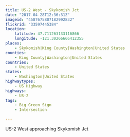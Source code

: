 ```yaml
---
title: US-2 West - Skykomish Jct
date: "2017-04-28T12:36:31Z"
imageid: "4587675807182992832"
flickrid: "33597445384"
location:
    latitude: 47.711263133116866
    longitude: -121.30266666412355
places:
    - Skykomish|King County|Washington|United States
counties:
    - King County|Washington|United States
countries:
    - United States
states:
    - Washington|United States
highwaytypes:
    - US Highway
highways:
    - US-2
tags:
    - Big Green Sign
    - Intersection

---
```

US-2 West approaching Skykomish Jct